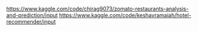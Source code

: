 https://www.kaggle.com/code/chirag9073/zomato-restaurants-analysis-and-prediction/input
https://www.kaggle.com/code/keshavramaiah/hotel-recommender/input
